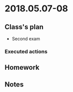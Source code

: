 # 2018.05.07-08 #

## Class's plan ##
- Second exam

### Executed actions ##

## Homework ##

## Notes ##
